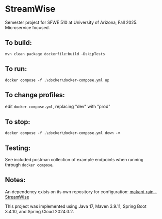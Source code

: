 # StreamWise
Semester project for SFWE 510 at University of Arizona, Fall 2025. Microservice focused.

## To build:
`mvn clean package dockerfile:build -DskipTests`

## To run:
`docker compose -f .\docker\docker-compose.yml up`

## To change profiles:
edit `docker-compose.yml`, replacing "dev" with "prod"

## To stop:
`docker compose -f .\docker\docker-compose.yml down -v`

## Testing:
See included postman collection of example endpoints when running through `docker compose`.

## Notes:
An dependency exists on its own repository for configuration: [makani-rain - StreamWise](https://github.com/makani-rain/StreamWise)

This project was implemented using Java 17, Maven 3.9.11, Spring Boot 3.4.10, and Spring Cloud 2024.0.2.